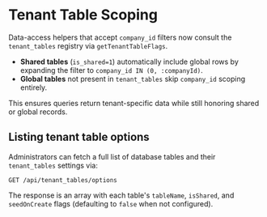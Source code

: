 # Tenant Table Scoping

Data-access helpers that accept `company_id` filters now consult the `tenant_tables` registry via `getTenantTableFlags`.

- **Shared tables** (`is_shared=1`) automatically include global rows by expanding the filter to `company_id IN (0, :companyId)`.
- **Global tables** not present in `tenant_tables` skip `company_id` scoping entirely.

This ensures queries return tenant-specific data while still honoring shared or global records.

## Listing tenant table options

Administrators can fetch a full list of database tables and their `tenant_tables`
settings via:

```
GET /api/tenant_tables/options
```

The response is an array with each table's `tableName`, `isShared`, and
`seedOnCreate` flags (defaulting to `false` when not configured).
